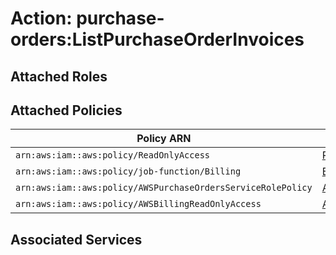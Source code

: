 # Action: purchase-orders:ListPurchaseOrderInvoices

## Attached Roles

## Attached Policies

| Policy ARN | Policy Name |
|------------|-------------|
| `arn:aws:iam::aws:policy/ReadOnlyAccess` | [ReadOnlyAccess](../policies.md#readonlyaccess) |
| `arn:aws:iam::aws:policy/job-function/Billing` | [Billing](../policies.md#billing) |
| `arn:aws:iam::aws:policy/AWSPurchaseOrdersServiceRolePolicy` | [AWSPurchaseOrdersServiceRolePolicy](../policies.md#awspurchaseordersservicerolepolicy) |
| `arn:aws:iam::aws:policy/AWSBillingReadOnlyAccess` | [AWSBillingReadOnlyAccess](../policies.md#awsbillingreadonlyaccess) |

## Associated Services

